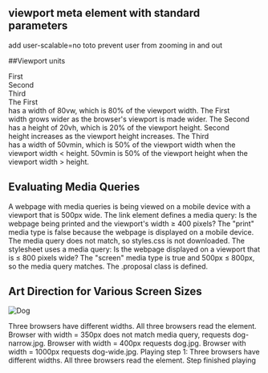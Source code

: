 ## viewport meta element with standard parameters
<meta name="viewport" content="width=device-width, initial-scale=1">
 add user-scalable=no toto prevent user from zooming in and out 

##Viewport units
<!DOCTYPE html>
<html>
   <title>Viewport units</title>
   <style type="text/css">

#first {
   background: cornflowerblue;
   width: 80vw; 
}

#second {
   background: lightgreen;     
   height: 20vh;
}

#third {
   background: mistyrose;    
   width: 50vmin;
}
   </style>
   <body>
      <div id="first">First</div>
      <div id="second">Second</div>
      <div id="third">Third</div>
   </body>
</html>
The First <div> has a width of 80vw, which is 80% of the viewport width.
The First <div> width grows wider as the browser's viewport is made wider.
The Second <div> has a height of 20vh, which is 20% of the viewport height.
Second <div> height increases as the viewport height increases.
The Third <div> has a width of 50vmin, which is 50% of the viewport width when the viewport width < height.
50vmin is 50% of the viewport height when the viewport width > height.

## Evaluating Media Queries
<!-- CSS media query on a link element -->
<link rel="stylesheet"
   media="print and (min-width: 400px)" 
   href="styles.css">

<!-- CSS media query in a stylesheet -->
<style>
@media screen and (max-width: 800px) {
  .proposal {
      width: 350px;
  }
}
</style>

A webpage with media queries is being viewed on a mobile device with a viewport that is 500px wide.
The link element defines a media query: Is the webpage being printed and the viewport's width ≥ 400 pixels?
The "print" media type is false because the webpage is displayed on a mobile device. The media query does not match, so styles.css is not downloaded.
The stylesheet uses a media query: Is the webpage displayed on a viewport that is ≤ 800 pixels wide?
The "screen" media type is true and 500px ≤ 800px, so the media query matches. The .proposal class is defined.


## Art Direction for Various Screen Sizes
<picture>
   <source media="(min-width: 600px)"
           srcset="dog-wide.jpg">
   <source media="(min-width: 400px)"
           srcset="dog.jpg">
   <img src="dog-narrow.jpg"
           alt="Dog">
</picture>

Three browsers have different widths. All three browsers read the <picture> element.
Browser with width = 350px does not match media query, requests dog-narrow.jpg.
Browser with width = 400px requests dog.jpg.
Browser with width = 1000px requests dog-wide.jpg.
Playing step 1: Three browsers have different widths. All three browsers read the <picture> element. Step finished playing

